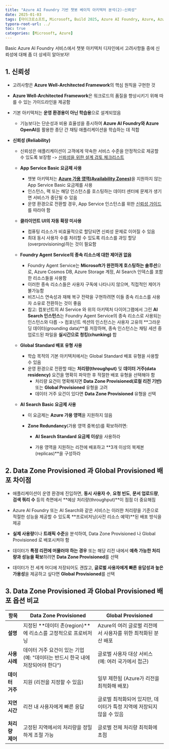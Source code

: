 ```yaml
---
title: "Azure AI Foundry 기반 챗봇 베이직 아키텍처 분석(2)-신뢰성"
date: 2025-01-03
tags: [마이크로소프트, Microsoft, Build 2025, Azure AI Foundry, Azure, Azure AI Foundry SDK, Azure OpenAI Studio, Azure OpenAI Service, Azure Machine Learning, Azure App Service, Azure Key Vault, Azure Monitor]
typora-root-url: ../
toc: true
categories: [Microsoft, Azure]
---
```


Basic Azure AI Foundry 서비스에서 챗봇 아키텍처 디자인에서 고려사항들 중에 신뢰성에 대해 좀 더 상세히 알아보자! 



## 1. 신뢰성

* 고려사항은 **Azure Well-Architected Framework**의 핵심 원칙을 구현한 것

*  **Azure Well-Architected Framework**은 워크로드의 품질을 향상시키기 위해 따를 수 있는 가이드라인을 제공함 

* 기본 아키텍처는 **운영 환경용이 아닌 학습용**으로 설계되었음

  * 기능보다는 단순성과 비용 효율성을 중시하여 **Azure AI Foundry와 Azure OpenAI**를 활용한 종단 간 채팅 애플리케이션을 학습하는 데 적합

* **신뢰성 (Reliability)**

  * 신뢰성은 애플리케이션이 고객에게 약속한 서비스 수준을 안정적으로 제공할 수 있도록 보장함 -> [신뢰성을 위한 설계 검토 체크리스트](https://learn.microsoft.com/en-us/azure/well-architected/reliability/checklist)

  * **App Service Basic 요금제 사용**

    * 챗봇 아키텍처는 [**Azure 가용 영역(Availability Zones)**](https://learn.microsoft.com/en-us/azure/reliability/availability-zones-overview?tabs=azure-cli)을 지원하지 않는 App Service Basic 요금제를 사용
    * 인스턴스, 랙 또는 해당 인스턴스를 호스팅하는 데이터 센터에 문제가 생기면 서비스가 중단될 수 있음
    * 운영 환경으로 전환할 경우, App Service 인스턴스를 위한 [신뢰성 가이드](https://learn.microsoft.com/en-us/azure/architecture/web-apps/app-service/architectures/baseline-zone-redundant#app-services) 를 따라야 함

  * **클라이언트 UI의 자동 확장 미사용**

    * 컴퓨팅 리소스가 비효율적으로 할당되면 신뢰성 문제로 이어질 수 있음
    * 최대 동시 사용자 수를 처리할 수 있도록 리소스를 과잉 할당(overprovisioning)하는 것이 필요함

  * **Foundry Agent Service의 종속 리소스에 대한 제어권 없음**

    * Foundry Agent Service는 **Microsoft가 완전하게 호스팅하는 솔루션**으로, Azure Cosmos DB, Azure Storage 계정, AI Search 인덱스를 포함한 리소스들을 사용함
    * 이러한 종속 리소스들은 사용자 구독에 나타나지 않으며, 직접적인 제어가 불가능함
    * 비즈니스 연속성과 재해 복구 전략을 구현하려면 이들 종속 리소스를 사용자 소유로 전환하는 것이 좋음
    * 참고: 컴포넌트의 AI Service 와 위의 아키텍처 다이어그램에서 그린 **AI Search 인스턴스**는 Foundry Agent Service의 종속 리소스로 사용되는 인스턴스와 다릅 -> 컴포넌트 섹션의 인스턴스는 사용자 고유의 **그라운딩 데이터(grounding data)**를 저장하며, 종속 인스턴스는 채팅 세션 중 업로드된 파일을 **실시간으로 청킹(chunking)** 합

  * **Global Standard 배포 유형 사용**

    * 학습 목적의 기본 아키텍처에서는 Global Standard 배포 유형을 사용할 수 있음
    * 운영 환경으로 전환할 때는 **처리량(throughput)** 및 **데이터 거주(data residency)** 요건을 명확히 파악한 후 적절한 배포 유형을 선택해야 함
      * 처리량 요건이 명확해지면 **Data Zone Provisioned(로컬 리전 기반)** 또는 **Global Provisioned** 유형을 고려
      * 데이터 거주 요건이 있다면 **Data Zone Provisioned** 유형을 선택

  * **AI Search Basic 요금제 사용**

    * 이 요금제는 **Azure 가용 영역**을 지원하지 않음

    * **Zone Redundancy**(가용 영역 중복성)를 확보하려면:

      * **AI Search Standard 요금제 이상**을 사용하라

      * 가용 영역을 지원하는 리전에 배포하고 **3개 이상의 복제본(replicas)**을 구성하라

        

## 2.  Data Zone Provisioned 과 Global Provisioned 배포 차이점

* 애플리케이션이 운영 환경에 진입하면, **동시 사용자 수**, **요청 빈도**, **문서 업로드량**, **검색 쿼리 수** 등의 측면에서 **예상 처리량(throughput)**이 점점 더 중요해짐

* Azure AI Foundry 또는 AI Search와 같은 서비스는 이러한 처리량을 기준으로 적절한 성능을 제공할 수 있도록 **프로비저닝(사전 리소스 예약)**된 배포 방식을 제공

* **실제 사용량**이나 **트래픽 수준**을 분석하여,  Data Zone Provisioned 나 Global Provisioned 로 배포시켜야 함

* 데이터가 **특정 리전에 머물러야 하는 경우** 또는 해당 리전 내에서 **예측 가능한 처리량과 성능을 확보**하려면 **Data Zone Provisioned**를 선택

* 데이터가 전 세계 어디에 저장되어도 괜찮고, **글로벌 사용자에게 빠른 응답성과 높은 가용성**을 제공하고 싶다면 **Global Provisioned**를 선택

  

## 3.  Data Zone Provisioned 과 Global Provisioned 배포 옵션 비교

| 항목            | **Data Zone Provisioned**                                    | **Global Provisioned**                                       |
| --------------- | ------------------------------------------------------------ | ------------------------------------------------------------ |
| **설명**        | 지정된 **데이터 존(region)**에 리소스를 고정적으로 프로비저닝 | Azure의 여러 글로벌 리전에서 사용자를 위한 최적화된 분산 배포 |
| **사용 사례**   | 데이터 거주 요건이 있는 기업 (예: "데이터는 반드시 한국 내에 저장되어야 한다") | 글로벌 사용자 대상 서비스 (예: 여러 국가에서 접근)           |
| **데이터 거주** | 지원 (리전을 지정할 수 있음)                                 | 일부 제한됨 (Azure가 리전을 최적화해 배포)                   |
| **지연 시간**   | 리전 내 사용자에게 빠른 응답                                 | 글로벌 최적화되어 있지만, 데이터가 특정 지역에 저장되지 않을 수 있음 |
| **처리량 제어** | 고정된 지역에서의 처리량을 정밀하게 조절 가능                | 글로벌 전체 처리량 최적화에 초점                             |